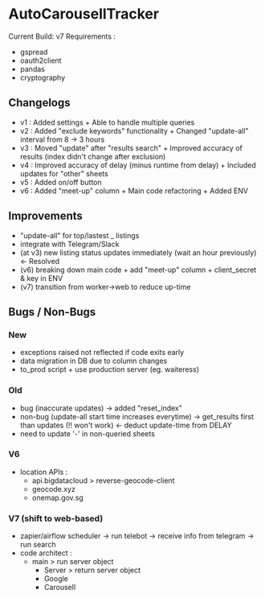 # AutoCarousellTracker

Current Build: v7
Requirements :

- gspread
- oauth2client
- pandas
- cryptography

## Changelogs

- v1 : Added settings + Able to handle multiple queries
- v2 : Added "exclude keywords" functionality + Changed "update-all" interval from 8 -> 3 hours
- v3 : Moved "update" after "results search" + Improved accuracy of results (index didn't change after exclusion)
- v4 : Improved accuracy of delay (minus runtime from delay) + Included updates for "other" sheets
- v5 : Added on/off button
- v6 : Added "meet-up" column + Main code refactoring + Added ENV

## Improvements

- "update-all" for top/lastest \_ listings
- integrate with Telegram/Slack
- (at v3) new listing status updates immediately (wait an hour previously) <- Resolved
- (v6) breaking down main code + add "meet-up" column + client_secret & key in ENV
- (v7) transition from worker->web to reduce up-time

## Bugs / Non-Bugs

### New

- exceptions raised not reflected if code exits early
- data migration in DB due to column changes
- to_prod script + use production server (eg. waiteress)

### Old

- bug (inaccurate updates) -> added "reset_index"
- non-bug (update-all start time increases everytime) -> get_results first than updates (!! won't work) <- deduct update-time from DELAY
- need to update '-' in non-queried sheets

### V6

- location APIs :
  - api.bigdatacloud > reverse-geocode-client
  - geocode.xyz
  - onemap.gov.sg

### V7 (shift to web-based)

- zapier/airflow scheduler -> run telebot -> receive info from telegram -> run search
- code architect :
  - main > run server object
    - Server > return server object
    - Google
    - Carousell

